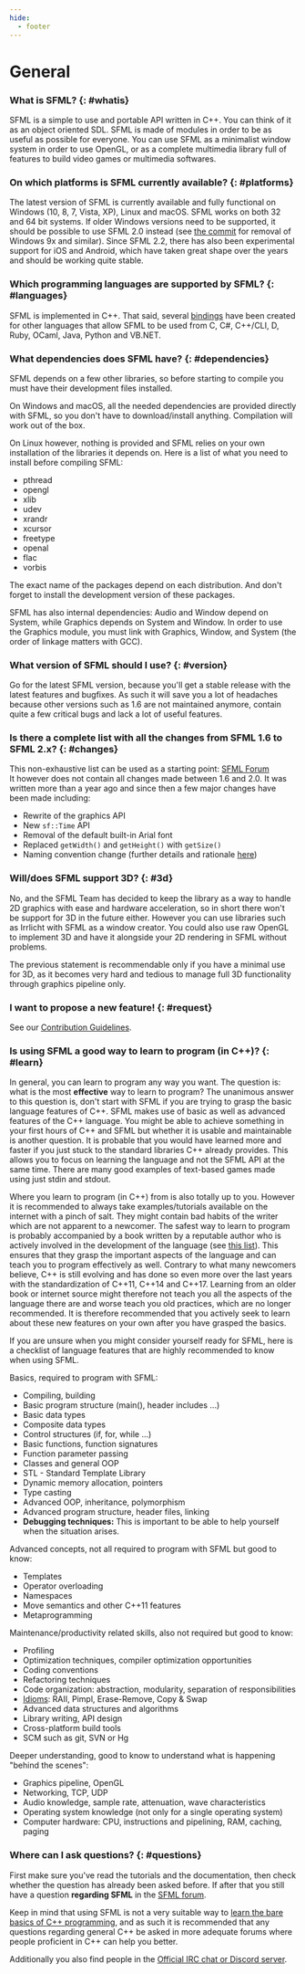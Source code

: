 ```yaml
---
hide:
  - footer
---
```


# General

### What is SFML? {: #whatis}

SFML is a simple to use and portable API written in C++. You can think of it as an object oriented SDL. SFML is made of modules in order to be as useful as possible for everyone. You can use SFML as a minimalist window system in order to use OpenGL, or as a complete multimedia library full of features to build video games or multimedia softwares.

### On which platforms is SFML currently available? {: #platforms}

The latest version of SFML is currently available and fully functional on Windows (10, 8, 7, Vista, XP), Linux and macOS. SFML works on both 32 and 64 bit systems. If older Windows versions need to be supported, it should be possible to use SFML 2.0 instead (see [the commit](https://github.com/SFML/SFML/commit/cd68d662043c2305990d1b6b559b0138bd77af14) for removal of Windows 9x and similar). Since SFML 2.2, there has also been experimental support for iOS and Android, which have taken great shape over the years and should be working quite stable.

### Which programming languages are supported by SFML? {: #languages}

SFML is implemented in C++. That said, several [bindings](https://www.sfml-dev.org/download/bindings.php) have been created for other languages that allow SFML to be used from C, C#, C++/CLI, D, Ruby, OCaml, Java, Python and VB.NET.

### What dependencies does SFML have? {: #dependencies}

SFML depends on a few other libraries, so before starting to compile you must have their development files installed.

On Windows and macOS, all the needed dependencies are provided directly with SFML, so you don't have to download/install anything. Compilation will work out of the box.

On Linux however, nothing is provided and SFML relies on your own installation of the libraries it depends on. Here is a list of what you need to install before compiling SFML:

- pthread
- opengl
- xlib
- udev
- xrandr
- xcursor
- freetype
- openal
- flac
- vorbis

The exact name of the packages depend on each distribution. And don't forget to install the development version of these packages.

SFML has also internal dependencies: Audio and Window depend on System, while Graphics depends on System and Window. In order to use the Graphics module, you must link with Graphics, Window, and System (the order of linkage matters with GCC).

### What version of SFML should I use? {: #version}

Go for the latest SFML version, because you'll get a stable release with the latest features and bugfixes. As such it will save you a lot of headaches because other versions such as 1.6 are not maintained anymore, contain quite a few critical bugs and lack a lot of useful features.

### Is there a complete list with all the changes from SFML 1.6 to SFML 2.x? {: #changes}

This non-exhaustive list can be used as a starting point: [SFML Forum](https://en.sfml-dev.org/forums/index.php?topic=5343.0)  
It however does not contain all changes made between 1.6 and 2.0. It was written more than a year ago and since then a few major changes have been made including:

- Rewrite of the graphics API
- New `sf::Time` API
- Removal of the default built-in Arial font
- Replaced `getWidth()` and `getHeight()` with `getSize()`
- Naming convention change (further details and rationale [here](https://en.sfml-dev.org/forums/index.php?topic=6709.0))

### Will/does SFML support 3D? {: #3d}

No, and the SFML Team has decided to keep the library as a way to handle 2D graphics with ease and hardware acceleration, so in short there won't be support for 3D in the future either. However you can use libraries such as Irrlicht with SFML as a window creator. You could also use raw OpenGL to implement 3D and have it alongside your 2D rendering in SFML without problems.

The previous statement is recommendable only if you have a minimal use for 3D, as it becomes very hard and tedious to manage full 3D functionality through graphics pipeline only.

### I want to propose a new feature! {: #request}

See our [Contribution Guidelines](https://www.sfml-dev.org/contribute.php#requesting-features).

### Is using SFML a good way to learn to program (in C++)? {: #learn}

In general, you can learn to program any way you want. The question is: what is the most **effective** way to learn to program? The unanimous answer to this question is, don't start with SFML if you are trying to grasp the basic language features of C++. SFML makes use of basic as well as advanced features of the C++ language. You might be able to achieve something in your first hours of C++ and SFML but whether it is usable and maintainable is another question. It is probable that you would have learned more and faster if you just stuck to the standard libraries C++ already provides. This allows you to focus on learning the language and not the SFML API at the same time. There are many good examples of text-based games made using just stdin and stdout.

Where you learn to program (in C++) from is also totally up to you. However it is recommended to always take examples/tutorials available on the internet with a pinch of salt. They might contain bad habits of the writer which are not apparent to a newcomer. The safest way to learn to program is probably accompanied by a book written by a reputable author who is actively involved in the development of the language (see [this list](https://stackoverflow.com/questions/388242/the-definitive-c-book-guide-and-list)). This ensures that they grasp the important aspects of the language and can teach you to program effectively as well. Contrary to what many newcomers believe, C++ is still evolving and has done so even more over the last years with the standardization of C++11, C++14 and C++17. Learning from an older book or internet source might therefore not teach you all the aspects of the language there are and worse teach you old practices, which are no longer recommended. It is therefore recommended that you actively seek to learn about these new features on your own after you have grasped the basics.

If you are unsure when you might consider yourself ready for SFML, here is a checklist of language features that are highly recommended to know when using SFML.

Basics, required to program with SFML:

- Compiling, building
- Basic program structure (main(), header includes ...)
- Basic data types
- Composite data types
- Control structures (if, for, while ...)
- Basic functions, function signatures
- Function parameter passing
- Classes and general OOP
- STL - Standard Template Library
- Dynamic memory allocation, pointers
- Type casting
- Advanced OOP, inheritance, polymorphism
- Advanced program structure, header files, linking
- **Debugging techniques:** This is important to be able to help yourself when the situation arises.

Advanced concepts, not all required to program with SFML but good to know:

- Templates
- Operator overloading
- Namespaces
- Move semantics and other C++11 features
- Metaprogramming

Maintenance/productivity related skills, also not required but good to know:

- Profiling
- Optimization techniques, compiler optimization opportunities
- Coding conventions
- Refactoring techniques
- Code organization: abstraction, modularity, separation of responsibilities
- [Idioms](https://en.wikibooks.org/wiki/More_C%2B%2B_Idioms): RAII, Pimpl, Erase-Remove, Copy & Swap
- Advanced data structures and algorithms
- Library writing, API design
- Cross-platform build tools
- SCM such as git, SVN or Hg

Deeper understanding, good to know to understand what is happening "behind the scenes":

- Graphics pipeline, OpenGL
- Networking, TCP, UDP
- Audio knowledge, sample rate, attenuation, wave characteristics
- Operating system knowledge (not only for a single operating system)
- Computer hardware: CPU, instructions and pipelining, RAM, caching, paging

### Where can I ask questions? {: #questions}

First make sure you've read the tutorials and the documentation, then check whether the question has already been asked before. If after that you still have a question **regarding SFML** in the [SFML forum](https://en.sfml-dev.org/forums/).

Keep in mind that using SFML is not a very suitable way to [learn the bare basics of C++ programming](#grl-learn), and as such it is recommended that any questions regarding general C++ be asked in more adequate forums where people proficient in C++ can help you better.

Additionally you also find people in the [Official IRC chat or Discord server](https://www.sfml-dev.org/community.php).